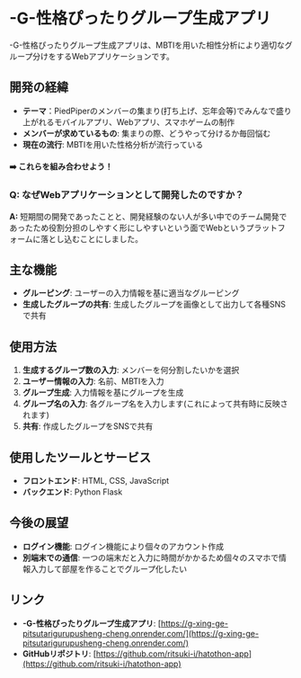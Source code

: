 # -G-性格ぴったりグループ生成アプリ

-G-性格ぴったりグループ生成アプリは、MBTIを用いた相性分析により適切なグループ分けをするWebアプリケーションです。

## 開発の経緯

- **テーマ**：PiedPiperのメンバーの集まり(打ち上げ、忘年会等)でみんなで盛り上がれるモバイルアプリ、Webアプリ、スマホゲームの制作
- **メンバーが求めているもの**: 集まりの際、どうやって分けるか毎回悩む
- **現在の流行**: MBTIを用いた性格分析が流行っている

#### ➡️ これらを組み合わせよう！

### Q: なぜWebアプリケーションとして開発したのですか？

**A:** 短期間の開発であったことと、開発経験のない人が多い中でのチーム開発であったため役割分担のしやすく形にしやすいという面でWebというプラットフォームに落とし込むことにしました。

## 主な機能

- **グルーピング**: ユーザーの入力情報を基に適当なグルーピング
- **生成したグループの共有**: 生成したグループを画像として出力して各種SNSで共有

## 使用方法

1. **生成するグループ数の入力**: メンバーを何分割したいかを選択
2. **ユーザー情報の入力**: 名前、MBTIを入力
3. **グループ生成**: 入力情報を基にグループを生成
4. **グループ名の入力**: 各グループ名を入力します(これによって共有時に反映されます)
5. **共有**: 作成したグループをSNSで共有

## 使用したツールとサービス

- **フロントエンド**: HTML, CSS, JavaScript
- **バックエンド**: Python Flask

## 今後の展望

- **ログイン機能**: ログイン機能により個々のアカウント作成
- **別端末での通信**: 一つの端末だと入力に時間がかかるため個々のスマホで情報入力して部屋を作ることでグループ化したい

## リンク

- **-G-性格ぴったりグループ生成アプリ**: [https://g-xing-ge-pitsutarigurupusheng-cheng.onrender.com/](https://g-xing-ge-pitsutarigurupusheng-cheng.onrender.com/)
- **GitHubリポジトリ**: [https://github.com/ritsuki-i/hatothon-app](https://github.com/ritsuki-i/hatothon-app)
